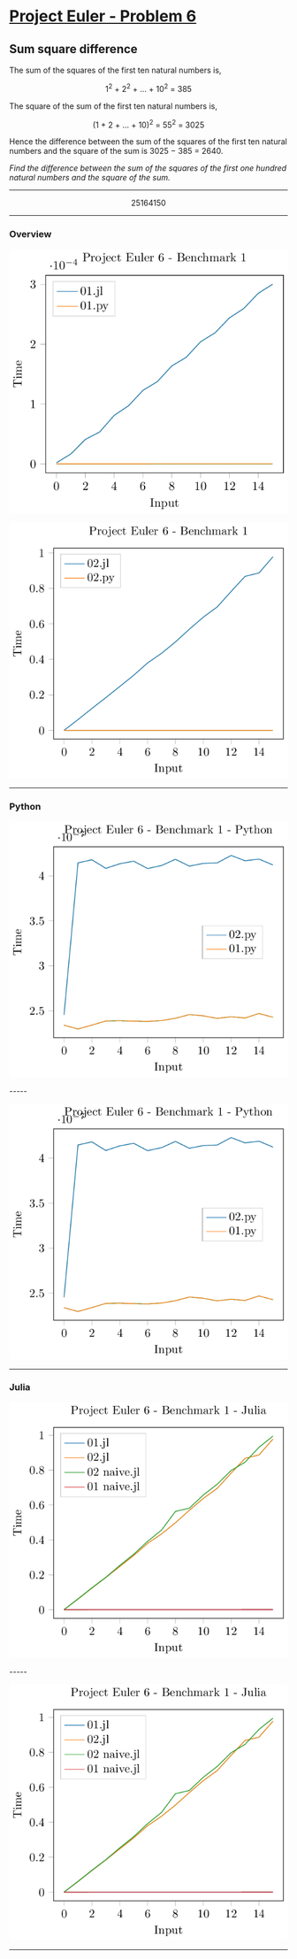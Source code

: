 [Project Euler - Problem 6](https://projecteuler.net/problem=6)
======

Sum square difference
------

The sum of the squares of the first ten natural numbers is,

<p align="center">
1<sup>2</sup> + 2<sup>2</sup> + ... + 10<sup>2</sup> = 385
</p>


The square of the sum of the first ten natural numbers is,

<p align="center">
    (1 + 2 + ... + 10)<sup>2</sup> = 55<sup>2</sup> = 3025 
</p>

Hence the difference between the sum of the squares of the first ten natural
numbers and the square of the sum is 3025 − 385 = 2640.

*Find the difference between the sum of the squares of the first one hundred
natural numbers and the square of the sum.*

-----

<p align="center">
   </b>25164150</b>
</p>

----- 

### Overview

<p align="center">
    <img src=Images/PE_006_test_01.png>
</p>

<p align="center">
    <img src=Images/PE_006_test_02.png>
</p>

----- 

### Python

<p align="center">
    <img src=Images/PE_006_test_01_python.png>
</p>

----- <p align="center">
    <img src=Images/PE_006_test_02_python.png>
</p>

----- 

### Julia

<p align="center">
    <img src=Images/PE_006_test_02_julia.png>
</p>

----- <p align="center">
    <img src=Images/PE_006_test_01_julia.png>
</p>

----- 